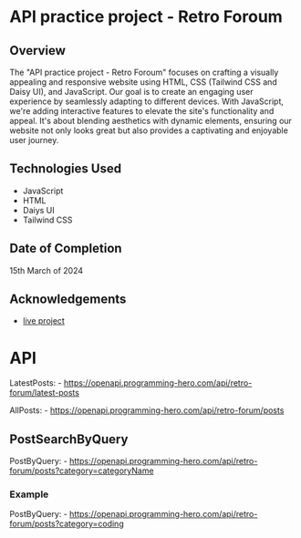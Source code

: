 # API practice project - Retro Foroum

## Overview

The "API practice project - Retro Foroum" focuses on crafting a visually appealing and responsive website using HTML, CSS (Tailwind CSS and Daisy UI), and JavaScript. Our goal is to create an engaging user experience by seamlessly adapting to different devices. With JavaScript, we're adding interactive features to elevate the site's functionality and appeal. It's about blending aesthetics with dynamic elements, ensuring our website not only looks great but also provides a captivating and enjoyable user journey.

## Technologies Used

- JavaScript
- HTML
- Daiys UI
- Tailwind CSS

## Date of Completion

15th March of 2024

## Acknowledgements

- [live project](https://hrhabib07.github.io/retro-forum/)

# API

LatestPosts: - https://openapi.programming-hero.com/api/retro-forum/latest-posts

AllPosts: - https://openapi.programming-hero.com/api/retro-forum/posts

## PostSearchByQuery

PostByQuery: - https://openapi.programming-hero.com/api/retro-forum/posts?category=categoryName

### Example

PostByQuery: - https://openapi.programming-hero.com/api/retro-forum/posts?category=coding
